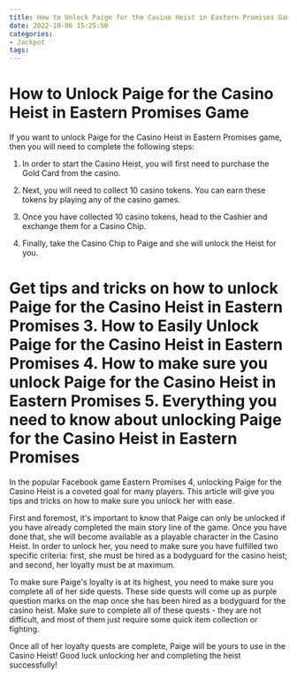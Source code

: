 ```yaml
---
title: How to Unlock Paige for the Casino Heist in Eastern Promises Game
date: 2022-10-06 15:25:50
categories:
- Jackpot
tags:
---
```



#  How to Unlock Paige for the Casino Heist in Eastern Promises Game

If you want to unlock Paige for the Casino Heist in Eastern Promises game, then you will need to complete the following steps:

1. In order to start the Casino Heist, you will first need to purchase the Gold Card from the casino.

2. Next, you will need to collect 10 casino tokens. You can earn these tokens by playing any of the casino games.

3. Once you have collected 10 casino tokens, head to the Cashier and exchange them for a Casino Chip.

4. Finally, take the Casino Chip to Paige and she will unlock the Heist for you.

#  Get tips and tricks on how to unlock Paige for the Casino Heist in Eastern Promises 3. How to Easily Unlock Paige for the Casino Heist in Eastern Promises 4. How to make sure you unlock Paige for the Casino Heist in Eastern Promises 5. Everything you need to know about unlocking Paige for the Casino Heist in Eastern Promises

In the popular Facebook game Eastern Promises 4, unlocking Paige for the Casino Heist is a coveted goal for many players. This article will give you tips and tricks on how to make sure you unlock her with ease.

First and foremost, it's important to know that Paige can only be unlocked if you have already completed the main story line of the game. Once you have done that, she will become available as a playable character in the Casino Heist. In order to unlock her, you need to make sure you have fulfilled two specific criteria: first, she must be hired as a bodyguard for the casino heist; and second, her loyalty must be at maximum.

To make sure Paige's loyalty is at its highest, you need to make sure you complete all of her side quests. These side quests will come up as purple question marks on the map once she has been hired as a bodyguard for the casino heist. Make sure to complete all of these quests - they are not difficult, and most of them just require some quick item collection or fighting.

Once all of her loyalty quests are complete, Paige will be yours to use in the Casino Heist! Good luck unlocking her and completing the heist successfully!